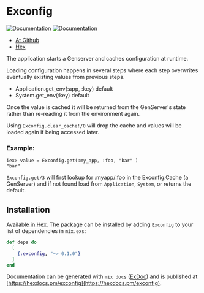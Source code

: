 # Exconfig

[![Documentation](https://img.shields.io/badge/docs-hexpm-blue.svg)](http://hexdocs.pm/exconfig/)
[![Documentation](https://travis-ci.com/iboard/data_source.svg?branch=master)](https://travis-ci.com/iboard/exconfig)

- [At Github](https://github.com/iboard/exconfig)
- [Hex](https://hex.pm/packages/exconfig)

The application starts a Genserver and caches configuration at runtime.

Loading configuration happens in several steps where each step overwrites
eventually existing values from previous steps.

  - Application.get_env(:app, :key) default
  - System.get_env(:key) default

Once the value is cached it will be returned from the GenServer's state
rather than re-reading it from the environment again.

Using `Exconfig.clear_cache!/0` will drop the cache and values will be
loaded again if being accessed later.

### Example:

    iex> value = Exconfig.get(:my_app, :foo, "bar" )
    "bar"

`Exconfig.get/3` will first lookup for :myapp/:foo in the Exconfig.Cache 
(a GenServer) and if not found load from `Application`, `System`, or
returns the default.

## Installation

[Available in Hex](https://hex.pm/docs/publish). The package can be installed
by adding `Exconfig` to your list of dependencies in `mix.exs`:

```elixir
def deps do
  [
    {:exconfig, "~> 0.1.0"}
  ]
end
```

Documentation can be generated with `mix docs` ([ExDoc](https://github.com/elixir-lang/ex_doc))
and is published at [https://hexdocs.pm/exconfig](https://hexdocs.pm/exconfig).

